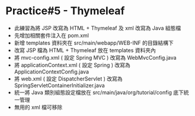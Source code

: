 # Practice#5 - Thymeleaf

- 此練習為將 JSP 改寫為 HTML + Thymeleaf 及 xml 改寫為 Java 組態檔
- 先增加相關套件注入在 pom.xml
- 新增 templates 資料夾在 src/main/webapp/WEB-INF 的目錄結構下
- 改寫 JSP 檔為 HTML + Thymeleaf 放在 templates 資料夾內
- 將 mvc-config.xml ( 設定 Spring MVC ) 改寫為 WebMvcConfig.java
- 將 applicationContext.xml ( 設定 Spring ) 改寫為 ApplicationContextConfig.java
- 將 web.xml ( 設定 DispatcherServlet ) 改寫為 SpringServletContainerInitializer.java
- 統一將 Java 類別組態設定檔放在 src/main/java/org/tutorial/config 底下統一管理
- 無用的 xml 檔可移除